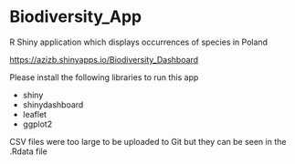 # Biodiversity_App

R Shiny application which displays occurrences of species in Poland

https://azizb.shinyapps.io/Biodiversity_Dashboard

Please install the following libraries to run this app

- shiny
- shinydashboard
- leaflet
- ggplot2

CSV files were too large to be uploaded to Git but they can be seen in the .Rdata file
